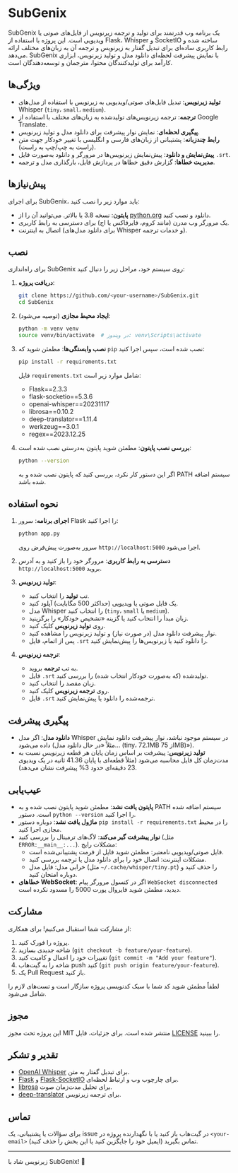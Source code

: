 # SubGenix

SubGenix یک برنامه وب قدرتمند برای تولید و ترجمه زیرنویس از فایل‌های صوتی یا ویدیویی است. این پروژه با استفاده از Flask، Whisper و SocketIO ساخته شده و رابط کاربری ساده‌ای برای تبدیل گفتار به زیرنویس و ترجمه آن به زبان‌های مختلف ارائه می‌دهد. SubGenix با نمایش پیشرفت لحظه‌ای دانلود مدل و تولید زیرنویس، ابزاری کارآمد برای تولیدکنندگان محتوا، مترجمان و توسعه‌دهندگان است.

## ویژگی‌ها

- **تولید زیرنویس**: تبدیل فایل‌های صوتی/ویدیویی به زیرنویس با استفاده از مدل‌های Whisper (`tiny`، `small`، `medium`).
- **ترجمه**: ترجمه زیرنویس‌های تولیدشده به زبان‌های مختلف با استفاده از Google Translate.
- **پیگیری لحظه‌ای**: نمایش نوار پیشرفت برای دانلود مدل و تولید زیرنویس.
- **رابط چندزبانه**: پشتیبانی از زبان‌های فارسی و انگلیسی با تغییر خودکار جهت متن (راست به چپ/چپ به راست).
- **پیش‌نمایش و دانلود**: پیش‌نمایش زیرنویس‌ها در مرورگر و دانلود به‌صورت فایل `.srt`.
- **مدیریت خطاها**: گزارش دقیق خطاها در پردازش فایل، بارگذاری مدل و ترجمه.

## پیش‌نیازها

برای اجرای SubGenix، باید موارد زیر را نصب کنید:

- **پایتون**: نسخه 3.8 یا بالاتر. می‌توانید آن را از [python.org](https://www.python.org/downloads/) دانلود و نصب کنید.
- یک مرورگر وب مدرن (مانند کروم، فایرفاکس یا اج) برای دسترسی به رابط کاربری.
- اتصال به اینترنت (برای دانلود مدل‌های Whisper و خدمات ترجمه).

## نصب

برای راه‌اندازی SubGenix روی سیستم خود، مراحل زیر را دنبال کنید:

1. **دریافت پروژه**:
   ```bash
   git clone https://github.com/<your-username>/SubGenix.git
   cd SubGenix
   ```

2. **ایجاد محیط مجازی** (توصیه می‌شود):
   ```bash
   python -m venv venv
   source venv/bin/activate  # در ویندوز: venv\Scripts\activate
   ```

3. **نصب وابستگی‌ها**:
   مطمئن شوید که `pip` نصب شده است، سپس اجرا کنید:
   ```bash
   pip install -r requirements.txt
   ```
   فایل `requirements.txt` شامل موارد زیر است:
   - Flask==2.3.3
   - flask-socketio==5.3.6
   - openai-whisper==20231117
   - librosa==0.10.2
   - deep-translator==1.11.4
   - werkzeug==3.0.1
   - regex==2023.12.25

4. **بررسی نصب پایتون**:
   مطمئن شوید پایتون به‌درستی نصب شده است:
   ```bash
   python --version
   ```
   اگر این دستور کار نکرد، بررسی کنید که پایتون نصب شده و به PATH سیستم اضافه شده باشد.

## نحوه استفاده

1. **اجرای برنامه**:
   سرور Flask را اجرا کنید:
   ```bash
   python app.py
   ```
   سرور به‌صورت پیش‌فرض روی `http://localhost:5000` اجرا می‌شود.

2. **دسترسی به رابط کاربری**:
   مرورگر خود را باز کنید و به آدرس `http://localhost:5000` بروید.

3. **تولید زیرنویس**:
   - تب **تولید** را انتخاب کنید.
   - یک فایل صوتی یا ویدیویی (حداکثر 500 مگابایت) آپلود کنید.
   - مدل Whisper را انتخاب کنید (`tiny`، `small` یا `medium`).
   - زبان مبدأ را انتخاب کنید یا گزینه «تشخیص خودکار» را برگزینید.
   - روی **تولید زیرنویس** کلیک کنید.
   - نوار پیشرفت دانلود مدل (در صورت نیاز) و تولید زیرنویس را مشاهده کنید.
   - پس از اتمام، فایل `.srt` را دانلود کنید یا زیرنویس‌ها را پیش‌نمایش کنید.

4. **ترجمه زیرنویس**:
   - به تب **ترجمه** بروید.
   - فایل `.srt` تولیدشده (که به‌صورت خودکار انتخاب شده) را بررسی کنید.
   - زبان مقصد را انتخاب کنید.
   - روی **ترجمه زیرنویس** کلیک کنید.
   - فایل `.srt` ترجمه‌شده را دانلود یا پیش‌نمایش کنید.

## پیگیری پیشرفت

- **دانلود مدل**: اگر مدل Whisper در سیستم موجود نباشد، نوار پیشرفت دانلود نمایش داده می‌شود (مثلاً «در حال دانلود مدل... (tiny، 72.1MB از 75MB)»).
- **تولید زیرنویس**: پیشرفت بر اساس زمان پایان هر قطعه زیرنویس نسبت به مدت‌زمان کل فایل محاسبه می‌شود (مثلاً قطعه‌ای با پایان 41.36 ثانیه در یک ویدیوی 23 دقیقه‌ای حدود 3% پیشرفت نشان می‌دهد).

## عیب‌یابی

- **پایتون یافت نشد**:
  مطمئن شوید پایتون نصب شده و به PATH سیستم اضافه شده است. دستور `python --version` را اجرا کنید.
- **ماژول یافت نشد**:
  دوباره دستور `pip install -r requirements.txt` را در محیط مجازی اجرا کنید.
- **نوار پیشرفت گیر می‌کند**:
  لاگ‌های ترمینال را بررسی کنید (مثل `ERROR:__main__:...`). مشکلات رایج:
  - فایل صوتی/ویدیویی نامعتبر: مطمئن شوید فایل از فرمت پشتیبانی‌شده است.
  - مشکلات اینترنت: اتصال خود را برای دانلود مدل یا ترجمه بررسی کنید.
  - خرابی مدل: فایل مدل (مثل `~/.cache/whisper/tiny.pt`) را حذف کنید و دوباره امتحان کنید.
- **خطاهای WebSocket**:
  اگر در کنسول مرورگر پیام `WebSocket disconnected` دیدید، مطمئن شوید فایروال پورت 5000 را مسدود نکرده است.

## مشارکت

از مشارکت شما استقبال می‌کنیم! برای همکاری:

1. پروژه را فورک کنید.
2. شاخه جدیدی بسازید (`git checkout -b feature/your-feature`).
3. تغییرات خود را اعمال و کامیت کنید (`git commit -m "Add your feature"`).
4. شاخه را به گیت‌هاب push کنید (`git push origin feature/your-feature`).
5. یک Pull Request باز کنید.

لطفاً مطمئن شوید کد شما با سبک کدنویسی پروژه سازگار است و تست‌های لازم را شامل می‌شود.

## مجوز

این پروژه تحت مجوز MIT منتشر شده است. برای جزئیات، فایل [LICENSE](LICENSE) را ببینید.

## تقدیر و تشکر

- [OpenAI Whisper](https://github.com/openai/whisper) برای تبدیل گفتار به متن.
- [Flask](https://flask.palletsprojects.com/) و [Flask-SocketIO](https://flask-socketio.readthedocs.io/) برای چارچوب وب و ارتباط لحظه‌ای.
- [librosa](https://librosa.org/) برای تحلیل مدت‌زمان صوت.
- [deep-translator](https://github.com/nidhaloff/deep-translator) برای ترجمه زیرنویس.

## تماس

برای سؤالات یا پشتیبانی، یک issue در گیت‌هاب باز کنید یا با نگهدارنده پروژه در `<your-email>` تماس بگیرید (ایمیل خود را جایگزین کنید یا این بخش را حذف کنید).

---

زیرنویس شاد با SubGenix! 🎥
